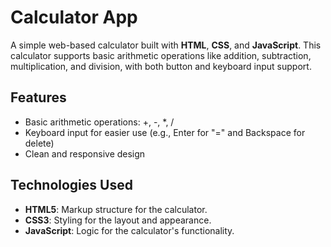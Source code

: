 # Calculator App

A simple web-based calculator built with **HTML**, **CSS**, and **JavaScript**. This calculator supports basic arithmetic operations like addition, subtraction, multiplication, and division, with both button and keyboard input support.

## Features
- Basic arithmetic operations: +, -, *, /
- Keyboard input for easier use (e.g., Enter for "=" and Backspace for delete)
- Clean and responsive design

## Technologies Used
- **HTML5**: Markup structure for the calculator.
- **CSS3**: Styling for the layout and appearance.
- **JavaScript**: Logic for the calculator's functionality.
